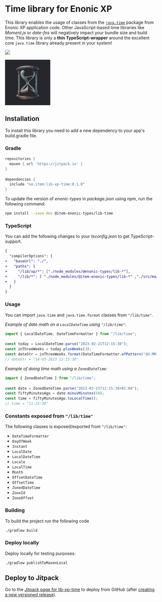 # Time library for Enonic XP

This library enables the usage of classes from the [`java.time`](https://docs.oracle.com/en/java/javase/11/docs/api/java.base/java/time/package-summary.html) package from Enonic XP application code.
Other JavaScript-based time libraries like _Moment.js_ or _date-fns_ will negatively impact your bundle size and build time. This library is only a **thin TypeScript-wrapper** around the excellent core `java.time` library already present in your system!

[![](https://jitpack.io/v/no.item/lib-xp-time.svg)](https://jitpack.io/#no.item/lib-xp-time)

<img src="https://github.com/ItemConsulting/lib-xp-time/raw/main/docs/icon.svg?sanitize=true" width="150">

## Installation

To install this library you need to add a new dependency to your app's build.gradle file.

### Gradle

```groovy
repositories {
  maven { url 'https://jitpack.io' }
}

dependencies {
  include "no.item:lib-xp-time:0.1.0"
}
```

To update the version of *enonic-types* in *package.json* using npm, run the following command:
```bash
npm install --save-dev @item-enonic-types/lib-time
```

### TypeScript

You can add the following changes to your *tsconfig.json* to get TypeScript-support.

```diff
{
  "compilerOptions": {
+   "baseUrl": "./",
+   "paths": {
+     "/lib/xp/*": ["./node_modules/@enonic-types/lib-*"],
+     "/lib/*": [ "./node_modules/@item-enonic-types/lib-*" ,"./src/main/resources/lib/*"],
+   }
  }
}
```

### Usage

You can import `java.time` and  `java.time.format` classes from `"/lib/time"`.

*Example of date math on a `LocalDateTime` using `"/lib/time"`:*

```typescript
import { LocalDateTime, DateTimeFormatter } from "/lib/time";

const today = LocalDateTime.parse("2023-02-21T12:15:30");
const inThreeWeeks = today.plusWeeks(3);
const dateStr = inThreeWeeks.format(DateTimeFormatter.ofPattern("dd-MM-yyyy hh:mm:ss"));
// dateStr = "14-03-2023 12:15:30"
```

*Example of doing time math using a `ZonedDateTime`:*

```typescript
import { ZonedDateTime } from "/lib/time";

const date = ZonedDateTime.parse("2023-02-21T12:15:30+01:00");
const fiftyMinutesAgo = date.minusMinutes(50);
const time = fiftyMinutesAgo.toLocalTime();
// time = "11:25:30"
```

### Constants exposed from `"/lib/time"`
The following classes is exposed/exported from `"/lib/time"`:
* `DateTimeFormatter`
* `DayOfWeek`
* `Instant`
* `LocalDate`
* `LocalDateTime`
* `Locale`
* `LocalTime`
* `Month`
* `OffsetDateTime`
* `OffsetTime`
* `ZonedDateTime`
* `ZoneId`
* `ZoneOffset`

### Building

To build the project run the following code

```bash
./gradlew build
```

### Deploy locally

Deploy locally for testing purposes:

```bash
./gradlew publishToMavenLocal
```
## Deploy to Jitpack

Go to the [Jitpack page for lib-xp-time](https://jitpack.io/#no.item/lib-xp-time) to deploy from GitHub (after
[creating a new versioned release](https://github.com/ItemConsulting/lib-xp-time/releases/new)).
